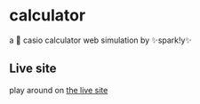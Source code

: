 # calculator
a 🧮 casio calculator web simulation by ✨spark!y✨

## Live site
play around on [the live site](https://fibretothepremises.github.io/casio-2009/)
